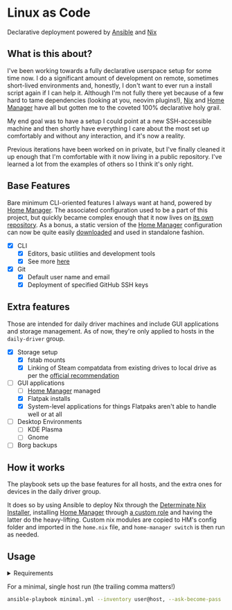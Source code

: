 # Linux as Code

Declarative deployment powered by [Ansible] and [Nix]

## What is this about?
I've been working towards a fully declarative userspace setup for some time now. I do a significant amount of development on remote, sometimes short-lived environments and, honestly, I don't want to ever run a install script again if I can help it. Although I'm not fully there yet because of a few hard to tame dependencies (looking at you, neovim plugins!), [Nix] and [Home Manager] have all but gotten me to the coveted 100% declarative holy grail.

My end goal was to have a setup I could point at a new SSH-accessible machine and then shortly have everything I care about the most set up comfortably and without any interaction, and it's now a reality.

Previous iterations have been worked on in private, but I've finally cleaned it up enough that I'm comfortable with it now living in a public repository. I've learned a lot from the examples of others so I think it's only right.

## Base Features
Bare minimum CLI-oriented features I always want at hand, powered by [Home Manager]. The associated configuration used to be a part of this project, but quickly became complex enough that it now lives on [its own repository][hmrepo]. As a bonus, a static version of the [Home Manager] configuration can now be quite easily [downloaded](https://github.com/lpchaim/home-manager/releases/latest) and used in standalone fashion.

- [x] CLI
  - [x] Editors, basic utilities and development tools
  - [x] See more [here][hmrepo]
- [x] Git
  - [x] Default user name and email
  - [x] Deployment of specified GitHub SSH keys

## Extra features
Those are intended for daily driver machines and include GUI applications and storage management. As of now, they're only applied to hosts in the `daily-driver` group.
- [x] Storage setup
  - [x] fstab mounts
  - [x] Linking of Steam compatdata from existing drives to local drive as per the [official recommendation](https://github.com/ValveSoftware/Proton/wiki/Using-a-NTFS-disk-with-Linux-and-Windows)
- [ ] GUI applications
  - [ ] [Home Manager] managed
  - [x] Flatpak installs
  - [x] System-level applications for things Flatpaks aren't able to handle well or at all
- [ ] Desktop Environments
  - [ ] KDE Plasma
  - [ ] Gnome
- [ ] Borg backups

## How it works
The playbook sets up the base features for all hosts, and the extra ones for devices in the daily driver group.

It does so by using Ansible to deploy Nix through the [Determinate Nix Installer](https://github.com/DeterminateSystems/nix-installer), installing [Home Manager] through [a custom role](https://github.com/lpchaim/ansible-roles/tree/main/home-manager) and having the latter do the heavy-lifting. Custom nix modules are copied to HM's config folder and imported in the `home.nix` file, and `home-manager switch` is then run as needed.

## Usage

<details>
<summary>Requirements</summary>
If you have Nix installed, running the following command should get you into a development shell with all the dependencies you'll need. It also supports direnv for automated nix shell loading.

```sh
nix-shell
```

Otherwise, try your hand at manually installing the python dependencies. This was tested with version `3.11`.

```sh
pip install -r requirements.txt
```
</details>

For a minimal, single host run (the trailing comma matters!)

```sh
ansible-playbook minimal.yml --inventory user@host, --ask-become-pass
```

[ansible]: https://www.ansible.com/
[home manager]: https://nix-community.github.io/home-manager/
[nerd fonts]: https://www.nerdfonts.com/
[nix]: https://nixos.org/
[hmrepo]: https://github.com/lpchaim/home-manager
